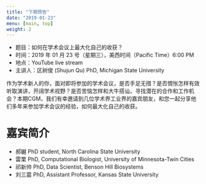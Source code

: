 ```yaml
---
title: "下期预告"
date: "2019-01-23"
menu: [main, top]
weight: 2
---
```



- 题目：如何在学术会议上最大化自己的收获？
- 时间：2019 年 01 月 23 号（星期三），美西时间（Pacific Time）6:00 PM
- 地点：YouTube live stream 
- 主讲人：区树俊 (Shujun Qu) PhD, Michigan State University

作为学术新人的你，面对即将参加的学术会议，是否手足无措？是否惆怅怎样有效听取演讲，开阔学术视野？是否苦恼怎样和大牛搭讪，寻找潜在的合作和工作机会？本期CGM，我们有幸邀请到几位学术界工业界的嘉宾朋友，和您一起分享他们多年来参加学术会议的经验，如何最大化自己的收获。

# 嘉宾简介

- 郝樾 PhD student, North Carolina State University
- 雷栗 PhD, Computational Biologist, University of Minnesota-Twin Cities
- 祁新帅 PhD, Data Scientist, Benson Hill Biosystems
- 刘三震 PhD, Assistant Professor, Kansas State University

